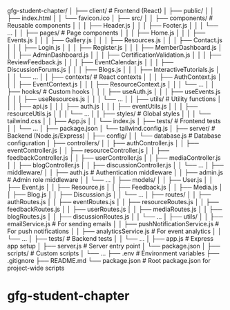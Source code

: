 gfg-student-chapter/
│
├── client/                      # Frontend (React)
│   ├── public/
│   │   ├── index.html
│   │   └── favicon.ico
│   ├── src/
│   │   ├── components/          # Reusable components
│   │   │   ├── Header.js
│   │   │   ├── Footer.js
│   │   │   └── ...
│   │   ├── pages/               # Page components
│   │   │   ├── Home.js
│   │   │   ├── Events.js
│   │   │   ├── Gallery.js
│   │   │   ├── Resources.js
│   │   │   ├── Contact.js
│   │   │   ├── Login.js
│   │   │   ├── Register.js
│   │   │   ├── MemberDashboard.js
│   │   │   ├── AdminDashboard.js
│   │   │   ├── CertificationValidation.js
│   │   │   ├── ReviewFeedback.js
│   │   │   ├── EventCalendar.js
│   │   │   ├── DiscussionForums.js
│   │   │   ├── Blogs.js
│   │   │   ├── InteractiveTutorials.js
│   │   │   └── ...
│   │   ├── contexts/            # React contexts
│   │   │   ├── AuthContext.js
│   │   │   ├── EventContext.js
│   │   │   ├── ResourceContext.js
│   │   │   └── ...
│   │   ├── hooks/               # Custom hooks
│   │   │   ├── useAuth.js
│   │   │   ├── useEvents.js
│   │   │   ├── useResources.js
│   │   │   └── ...
│   │   ├── utils/               # Utility functions
│   │   │   ├── api.js
│   │   │   ├── auth.js
│   │   │   ├── eventUtils.js
│   │   │   ├── resourceUtils.js
│   │   │   └── ...
│   │   ├── styles/              # Global styles
│   │   │   └── tailwind.css
│   │   ├── App.js
│   │   └── index.js
│   ├── tests/                   # Frontend tests
│   │   └── ...
│   ├── package.json
│   └── tailwind.config.js
│
├── server/                      # Backend (Node.js/Express)
│   ├── config/
│   │   └── database.js          # Database configuration
│   ├── controllers/
│   │   ├── authController.js
│   │   ├── eventController.js
│   │   ├── resourceController.js
│   │   ├── feedbackController.js
│   │   ├── userController.js
│   │   ├── mediaController.js
│   │   ├── blogController.js
│   │   ├── discussionController.js
│   │   └── ...
│   ├── middleware/
│   │   ├── auth.js              # Authentication middleware
│   │   ├── admin.js             # Admin role middleware
│   │   └── ...
│   ├── models/
│   │   ├── User.js
│   │   ├── Event.js
│   │   ├── Resource.js
│   │   ├── Feedback.js
│   │   ├── Media.js
│   │   ├── Blog.js
│   │   ├── Discussion.js
│   │   └── ...
│   ├── routes/
│   │   ├── authRoutes.js
│   │   ├── eventRoutes.js
│   │   ├── resourceRoutes.js
│   │   ├── feedbackRoutes.js
│   │   ├── userRoutes.js
│   │   ├── mediaRoutes.js
│   │   ├── blogRoutes.js
│   │   ├── discussionRoutes.js
│   │   └── ...
│   ├── utils/
│   │   ├── emailService.js      # For sending emails
│   │   ├── pushNotificationService.js # For push notifications
│   │   ├── analyticsService.js  # For event analytics
│   │   └── ...
│   ├── tests/                   # Backend tests
│   │   └── ...
│   ├── app.js                   # Express app setup
│   ├── server.js                # Server entry point
│   └── package.json
│
├── scripts/                     # Custom scripts
│   └── ...
├── .env                         # Environment variables
├── .gitignore
├── README.md
└── package.json                 # Root package.json for project-wide scripts
# gfg-student-chapter
